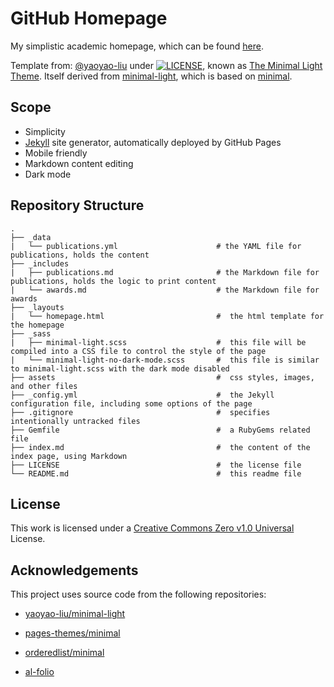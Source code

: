 # GitHub Homepage

My simplistic academic homepage, which can be found [here](https://godaup.github.io/). 

Template from: [@yaoyao-liu](https://github.com/yaoyao-liu) under [![LICENSE](https://img.shields.io/github/license/yaoyao-liu/minimal-light?style=flat-square&logo=creative-commons&color=EF9421)](https://github.com/yaoyao-liu/minimal-light/blob/main/LICENSE), known as [The Minimal Light Theme](https://github.com/yaoyao-liu/minimal-light). Itself derived from [minimal-light](https://github.com/Xiao-Chenguang/minimal-light), which is based on [minimal](https://github.com/orderedlist/minimal).


## Scope

- Simplicity
- [Jekyll](https://jekyllrb.com/docs/) site generator, automatically deployed by GitHub Pages
- Mobile friendly
- Markdown content editing
- Dark mode

## Repository Structure

```
.
├── _data                    
|   └── publications.yml                      # the YAML file for publications, holds the content
├── _includes                    
|   ├── publications.md                       # the Markdown file for publications, holds the logic to print content
|   └── awards.md                             # the Markdown file for awards
├── _layouts                  
|   └── homepage.html                         #  the html template for the homepage 
├── _sass
|   ├── minimal-light.scss                    #  this file will be compiled into a CSS file to control the style of the page              
|   └── minimal-light-no-dark-mode.scss       #  this file is similar to minimal-light.scss with the dark mode disabled
├── assets                                    #  css styles, images, and other files
├── _config.yml                               #  the Jekyll configuration file, including some options of the page  
├── .gitignore                                #  specifies intentionally untracked files
├── Gemfile                                   #  a RubyGems related file
├── index.md                                  #  the content of the index page, using Markdown
├── LICENSE                                   #  the license file
└── README.md                                 #  this readme file 
```

## License

This work is licensed under a [Creative Commons Zero v1.0 Universal](https://creativecommons.org/publicdomain/zero/1.0/deed.en) License.

## Acknowledgements

This project uses source code from the following repositories:

* [yaoyao-liu/minimal-light](https://github.com/yaoyao-liu/minimal-light)

* [pages-themes/minimal](https://github.com/pages-themes/minimal)

* [orderedlist/minimal](https://github.com/orderedlist/minimal)

* [al-folio](https://github.com/alshedivat/al-folio)
